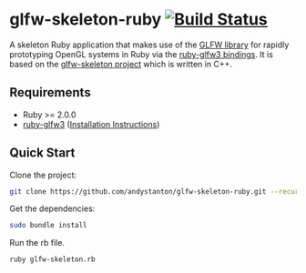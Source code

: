 # glfw-skeleton-ruby [![Build Status](https://travis-ci.org/andystanton/glfw-skeleton-ruby.png?branch=master)](https://travis-ci.org/andystanton/glfw-skeleton-ruby)

A skeleton Ruby application that makes use of the [GLFW library](http://www.glfw.org) for rapidly prototyping OpenGL systems in Ruby via the [ruby-glfw3 bindings](https://github.com/nilium/ruby-glfw3). It is based on the [glfw-skeleton project](https://github.com/andystanton/glfw-skeleton) which is written in C++.

## Requirements

 * Ruby >= 2.0.0
 * [ruby-glfw3](https://github.com/nilium/ruby-glfw3) ([Installation Instructions](https://github.com/nilium/ruby-glfw3/blob/master/README.md#intro))

## Quick Start

Clone the project:

```sh
git clone https://github.com/andystanton/glfw-skeleton-ruby.git --recursive && cd glfw-skeleton-ruby
```

Get the dependencies:

```sh
sudo bundle install
```

Run the rb file.

```sh
ruby glfw-skeleton.rb
```
